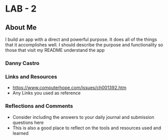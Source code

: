 # LAB - 2

## About Me

I build an app with a direct and powerful purpose. It does all of the things that it accomplishes well. I should describe the purpose and functionality so those that visit my README understand the app

### Danny Castro

### Links and Resources

* <https://www.computerhope.com/issues/ch001392.htm>
* Any Links you used as reference

### Reflections and Comments

* Consider including the answers to your daily journal and submission questions here
* This is also a good place to reflect on the tools and resources used and learned